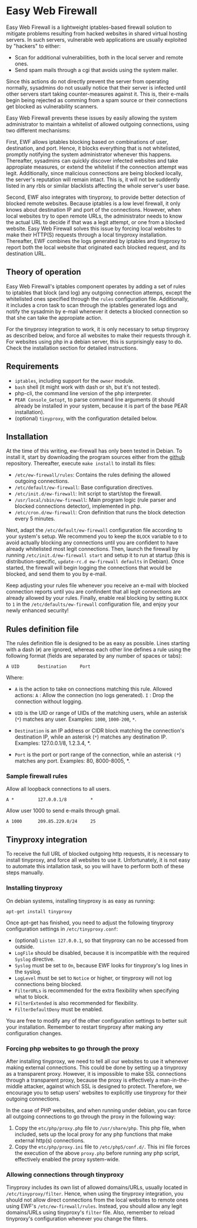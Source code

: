 Easy Web Firewall
=================

Easy Web Firewall is a lightweight iptables-based firewall solution to mitigate
problems resulting from hacked websites in shared virtual hosting servers. In
such servers, vulnerable web applications are usually exploited by "hackers" to
either:

* Scan for additional vulnerabilities, both in the local server and remote ones.
* Send spam mails through a cgi that avoids using the system mailer.

Since this actions do not directly prevent the server from operating normally,
sysadmins do not usually notice that their server is infected until other
servers start taking counter-measures against it. This is, their e-mails begin
being rejected as comming from a spam source or their connections get blocked as
vulnerability scanners.

Easy Web Firewall prevents these issues by easily allowing the system
administrator to maintain a whitelist of allowed outgoing connections, using two
different mechanisms:

First, EWF allows iptables blocking based on
combinations of user, destination, and port. Hence, it blocks everything that is
not whitelisted, promptly notifying the system administrator whenever this
happens. Thereafter, sysadmins can quickly discover infected websites and take
appropiate measures, or extend the whitelist if the connection attempt was
legit. Additionally, since malicious connections are being blocked locally, the
server's reputation will remain intact. This is, it will not be suddently listed
in any rbls or similar blacklists affecting the whole server's user base.

Second, EWF also integrates with tinyproxy, to provide better detection of
blocked remote websites. Because iptables is a low level firewall, it only knows
about destination IP and port of the connections. However, when local websites
try to open remote URLs, the administrator needs to know the actual URL to
decide if that was a legit attempt, or one from a blocked website. Easy Web
Firewall solves this issue by forcing local websites to make their HTTP(S)
requests through a local tinyproxy installation. Thereafter, EWF combines the
logs generated by iptables and tinyproxy to report both the local website that
originated each blocked request, and its destination URL.

Theory of operation
-------------------

Easy Web Firewall's iptables component operates by adding a set of rules to
iptables that block (and log) any outgoing connection attemps, except the
whitelisted ones specified through the `rules` configuration file. Additionally,
it includes a cron task to scan through the iptables generated logs and notify the
sysadmin by e-mail whenever it detects a blocked connection so that she can take
the appropiate action.

For the tinyproxy integration to work, it is only necessary to setup tinyproxy
as described below, and force all websites to make their requests through it. For
websites using php in a debian server, this is surprisingly easy to do. Check the
installation section for detailed instructions.

Requirements
------------

 * `iptables`, including support for the `owner` module.
 * `bash` shell (it might work with dash or sh, but it's not tested).
 * php-cli, the command line version of the php interpreter.
 * `PEAR Console_Getopt`, to parse command line arguments (it should already be
   installed in your system, because it is part of the base PEAR installation).
 * (optional) `tinyproxy`, with the configuration detailed below.

Installation
------------

At the time of this writing, ew-firewall has only been tested in Debian. To
install it, start by downloading the program sources either from the [github]
repository. Thereafter, execute `make install` to install its files:

  * `/etc/ew-firewall/rules`:
    Contains the rules defining the allowed outgoing connections.
  * `/etc/default/ew-firewall`:
    Base configuration directives.
  * `/etc/init.d/ew-firewall`:
    Init script to start/stop the firewall.
  * `/usr/local/sbin/ew-firewall`:
    Main program logic (rule parser and blocked connections detector),
    implemented in php.
  * `/etc/cron.d/ew-firewall`:
    Cron definition that runs the block detection every 5 minutes.

Next, adapt the `/etc/default/ew-firewall` configuration file according to your
system's setup. We recommend you to keep the `BLOCK` variable to `0` to avoid
actually blocking any connections until you are confident to have already
whitelisted most legit connections. Then, launch the firewall by running
`/etc/init.d/ew-firewall start` and setup it to run at startup (this is
distribution-specific, `update-rc.d ew-firewall defaults` in Debian). Once
started, the firewall will begin logging the connections that would be blocked,
and send them to you by e-mail.

Keep adjusting your rules file whenever you receive an e-mail with blocked
connection reports until you are confindent that all legit connections are
already allowed by your rules. Finally, enable real blocking by setting `BLOCK`
to `1` in the `/etc/defaults/ew-firewall` configuration file, and enjoy your
newly enhanced security!

[github]: http://github.com/kilburn/ew-firewall "ew-firewall in GitHub"

Rules definition file
---------------------

The rules definition file is designed to be as easy as possible. Lines starting
with a dash (`#`) are ignored, whereas each other line defines a rule using the
following format (fields are separated by any number of spaces or tabs):

    A UID		Destination		Port

Where:

 - `A` is the action to take on connections matching this rule. Allowed actions:
   `A` : Allow the connection (no logs generated).
   `I` : Drop the connection without logging.

 - `UID` is the UID or range of UIDs of the matching users, while an asterisk
   (`*`) matches any user. 
   Examples: `1000`, `1000-200`, `*`.

 - `Destination` is an IP address or CIDR block matching the connection's
   destination IP, while an asterisk (`*`) matches any destination IP.
   Examples: 127.0.0.1/8, 1.2.3.4, *.

 - `Port` is the port or port range of the connection, while an asterisk `(*`)
   matches any port.
   Examples: 80, 8000-8005, *.

### Sample firewall rules

Allow all loopback connections to all users.

    A *			127.0.0.1/8			*

Allow user 1000 to send e-mails through gmail.

    A 1000		209.85.229.0/24		25


Tinyproxy integration
---------------------

To receive the full URL of blocked outgoing http requests, it is necessary to
install tinyproxy, and force all websites to use it. Unfortunately, it is not
easy to automate this intallation task, so you will have to perform both of
these steps manually.

### Installing tinyproxy

On debian systems, installing tinyproxy is as easy as running:

    apt-get install tinyproxy

Once apt-get has finished, you need to adjust the following tinyproxy 
configuration settings in `/etc/tinyproxy.conf`:

  * (optional) `Listen 127.0.0.1`, so that tinyproxy can no be accessed from
    outside.
  * `LogFile` should be disabled, because it is incompatible with the required
    `Syslog` directive.
  * `Syslog` must be set to `On`, because EWF looks for tinyproxy's log lines
    in the syslog.
  * `LogLevel` must be set to `Notice` or higher, or tinyproxy will not log
    connections being blocked.
  * `FilterURLs` is recommended for the extra flexibility when specifying what
    to block.
  * `FilterExtended` is also recommended for flexibility.
  * `FilterDefaultDeny` must be enabled.

You are free to modify any of the other configuration settings to better suit
your installation. Remember to restart tinyproxy after making any configuration
changes.

### Forcing php websites to go through the proxy

After installing tinyproxy, we need to tell all our websites to use it whenever
making external connections. This could be done by setting up a tinyproxy as a
transparent proxy. However, it is impossible to make SSL connections through a
transparent proxy, because the proxy is effectively a man-in-the-middle attacker,
against which SSL is designed to protect. Therefore, we encourage you to setup
users' websites to explicitly use tinyproxy for their outgoing connections.

In the case of PHP websites, and when running under debian, you can force all
outgoing connections to go through the proxy in the following way:

  1. Copy the `etc/php/proxy.php` file to `/usr/share/php`. This php file,
     when included, sets up the local proxy for any php functions that make
     external http(s) connections.
  2. Copy the `etc/php/proxy.ini` file to `/etc/php5/conf.d/`. This ini file
     forces the execution of the above `proxy.php` before running any php script,
     effectively enabled the proxy system-wide.

### Allowing connections through tinyproxy

Tinyproxy includes its own list of allowed domains/URLs, usually located in
`/etc/tinyproxy/filter`. Hence, when using the tinyproxy integration, you should
not allow direct connections from the local websites to remote ones using EWF's
`/etc/ew-firewall/rules`. Instead, you should allow any legit domains/URLs using
tinyproxy's `filter` file. Also, remember to reload tinyproxy's configuration
whenever you change the filters.
